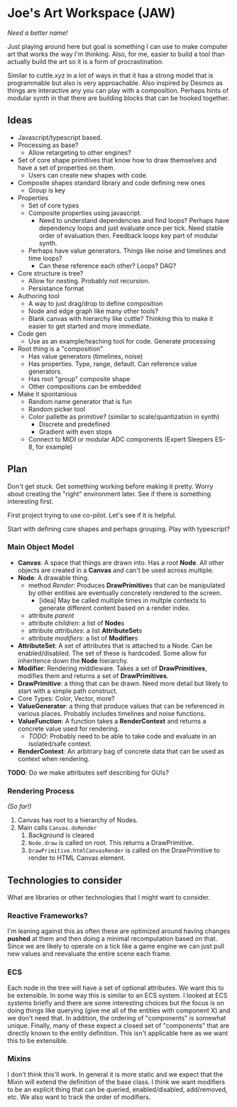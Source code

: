 # Joe's Art Workspace (JAW)

_Need a better name!_

Just playing around here but goal is something I can use to make computer art
that works the way I'm thinking. Also, for me, easier to build a tool than
actually build the art so it is a form of procrastination.

Similar to cuttle.xyz in a lot of ways in that it has a strong model that is
programmable but also is very approachable. Also inspired by Desmos as things
are interactive any you can play with a composition. Perhaps hints of modular
synth in that there are building blocks that can be hooked together.

## Ideas

- Javascript/typescript based.
- Processing as base?
  - Allow retargeting to other engines?
- Set of core shape primitives that know how to draw themselves and have a set
  of properties on them.
  - Users can create new shapes with code.
- Composite shapes standard library and code defining new ones
  - Group is key
- Properties
  - Set of core types
  - Composite properties using javascript.
    - Need to understand dependencies and find loops? Perhaps have dependency
      loops and just evaluate once per tick. Need stable order of evaluation
      then. Feedback loops key part of modular synth.
  - Perhaps have value generators. Things like noise and timelines and time
    loops?
    - Can these reference each other? Loops? DAG?
- Core structure is tree?
  - Allow for nesting. Probably not recursion.
  - Persistance format
- Authoring tool
  - A way to just drag/drop to define composition
  - Node and edge graph like many other tools?
  - Blank canvas with hierarchy like cuttle? Thinking this to make it easier to
    get started and more immediate.
- Code gen
  - Use as an example/teaching tool for code. Generate processing
- Root thing is a "composition"
  - Has value generators (timelines, noise)
  - Has properties. Type, range, default. Can reference value generators.
  - Has root "group" composite shape
  - Other compositions can be embedded
- Make it spontanious
  - Random name generator that is fun
  - Random picker tool
  - Color pallette as primitive? (similar to scale/quantization in synth)
    - Discrete and predefined
    - Gradient with even stops
  - Connect to MIDI or modular ADC components (Expert Sleepers ES-8, for example)

## Plan

Don't get stuck. Get something working before making it pretty. Worry about
creating the "right" environment later. See if there is something interesting
first.

First project trying to use co-pilot. Let's see if it is helpful.

Start with defining core shapes and perhaps grouping. Play with typescript?

### Main Object Model

- **Canvas**: A space that things are drawn into. Has a root **Node**. All
  other objects are created in a **Canvas** and can't be used across multiple.
- **Node**: A drawable thing.
  - method _Render_: Produces **DrawPrimitive**s that can be manipulated by
    other entities are eventually concretely rendered to the screen.
    - [idea] May be called multiple times in multple contexts to generate different content
      based on a render index.
  - attribute _parent_
  - attribute _children_: a list of **Node**s
  - attribute _attributes_: a list **AttributeSet**s
  - attribute _modifiers_: a list of **Modifier**s
- **AttributeSet**: A set of attributes that is attached to a Node. Can be
  enabled/disabled. The set of these is hardcoded. Some allow for inheritence down the
  **Node** hierarchy.
- **Modifier**: Rendering middleware. Takes a set of **DrawPrimitives**,
  modifies them and returns a set of **DrawPrimitives**.
- **DrawPrimitive**: a thing that can be drawn. Need more detail but likely to
  start with a simple path construct.
- Core Types: Color, Vector, more?
- **ValueGenerator**: a thing that produce values that can be referenced in
  various places. Probably includes timelines and noise functions.
- **ValueFunction**: A function takes a **RenderContext** and returns a concrete
  value used for rendering.
  - _TODO_: Probably need to be able to take code and evaluate in an
    isolated/safe context.
- **RenderContext**: An arbitrary bag of concrete data that can be used as
  context when rendering.

**TODO**: Do we make attributes self describing for GUIs?

### Rendering Process

_(So far!)_

1. Canvas has root to a hierarchy of Nodes.
1. Main calls `Canvas.doRender`
   1. Background is cleared
   1. `Node.draw` is called on root. This returns a DrawPrimitive.
   1. `DrawPrimitive.htmlCanvasRender` is called on the DrawPrimitive to render
      to HTML Canvas element.

## Technologies to consider

What are libraries or other technologies that I might want to consider.

### Reactive Frameworks?

I'm leaning against this as often these are optimized around having changes
**pushed** at them and then doing a minimal recomputation based on that. Since
we are likely to operate on a tick like a game engine we can just pull new
values and reevaluate the entire scene each frame.

### ECS

Each node in the tree will have a set of optional attributes. We want this to
be extensible. In some way this is similar to an ECS system. I looked at ECS
systems briefly and there are some interesting choices but the focus is on doing
things like querying (give me all of the entities with component X) and we don't
need that. In addition, the ordering of "components" is somewhat unique.
Finally, many of these expect a closed set of "components" that are directly
known to the entity definition. This isn't applicable here as we want this to be
extensible.

### Mixins

I don't think this'll work. In general it is more static and we expect that the
Mixin will extend the definition of the base class. I think we want modifiers
to be an explicit thing that can be queried, enabled/disabled, add/removed, etc.
We also want to track the order of modifiers.
